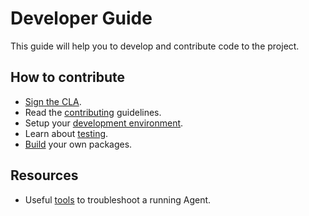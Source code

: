 # Developer Guide

This guide will help you to develop and contribute code to the project.

## How to contribute

  * [Sign the CLA][legal].
  * Read the [contributing][contributing] guidelines.
  * Setup your [development environment][dev-env].
  * Learn about [testing][testing].
  * [Build][agent-omnibus] your own packages.

## Resources

  * Useful [tools][tools] to troubleshoot a running Agent.

[legal]: legal.md
[dev-env]: agent_dev_env.md
[testing]: agent_tests.md
[contributing]: contributing.md
[agent-omnibus]: agent_omnibus.md
[tools]: tools.md
